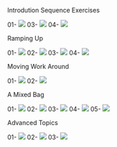 Introdution Sequence Exercises

01-
![](https://github.com/rjsr1/HW1/blob/master/Introduction%20Sequence/Exercise_01.PNG)
03-
![](https://github.com/rjsr1/HW1/blob/master/Introduction%20Sequence/Exercise_03.PNG)
04-
![](https://github.com/rjsr1/HW1/blob/master/Introduction%20Sequence/Exercise_04.PNG)


Ramping Up 


01-
![](https://github.com/rjsr1/HW1/blob/master/Ramping%20Up/Exercise_01.PNG)
02-
![](https://github.com/rjsr1/HW1/blob/master/Ramping%20Up/Exercise_02.PNG)
03-
![](https://github.com/rjsr1/HW1/blob/master/Ramping%20Up/Exercise_03.PNG)
04-
![](https://github.com/rjsr1/HW1/blob/master/Ramping%20Up/Exercise_04.PNG)

Moving Work Around

01-
![](https://github.com/rjsr1/HW1/blob/master/Moving%20Work%20Around/Exercise_01.PNG)
02-
![](https://github.com/rjsr1/HW1/blob/master/Moving%20Work%20Around/Exercise_02.PNG)

A Mixed Bag

01-
![](https://github.com/rjsr1/HW1/blob/master/A%20Mixed%20Bag/Exercise_01.PNG)
02-
![](https://github.com/rjsr1/HW1/blob/master/A%20Mixed%20Bag/Exercise_02.PNG)
03-
![](https://github.com/rjsr1/HW1/blob/master/A%20Mixed%20Bag/Exercise_03.PNG)
04-
![](https://github.com/rjsr1/HW1/blob/master/A%20Mixed%20Bag/Exercise_04.PNG)
05-
![](https://github.com/rjsr1/HW1/blob/master/A%20Mixed%20Bag/Exercise_05.PNG)

Advanced Topics

01-
![](https://github.com/rjsr1/HW1/blob/master/Advanced%20Topics/Exercise_01.PNG)
02-
![](https://github.com/rjsr1/HW1/blob/master/Advanced%20Topics/Exercise_02.PNG)
03-
![](https://github.com/rjsr1/HW1/blob/master/Advanced%20Topics/Exercise_03.PNG)


